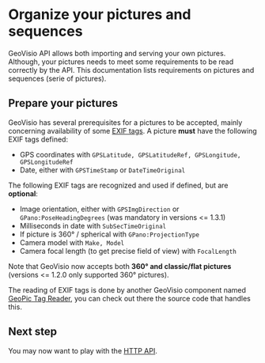 # Organize your pictures and sequences

GeoVisio API allows both importing and serving your own pictures. Although, your pictures needs to meet some requirements to be read correctly by the API. This documentation lists requirements on pictures and sequences (serie of pictures).

## Prepare your pictures

GeoVisio has several prerequisites for a pictures to be accepted, mainly concerning availability of some [EXIF tags](https://en.wikipedia.org/wiki/Exif). A picture __must__ have the following EXIF tags defined:

- GPS coordinates with `GPSLatitude, GPSLatitudeRef, GPSLongitude, GPSLongitudeRef`
- Date, either with `GPSTimeStamp` or `DateTimeOriginal`

The following EXIF tags are recognized and used if defined, but are __optional__:

- Image orientation, either with `GPSImgDirection` or `GPano:PoseHeadingDegrees` (was mandatory in versions <= 1.3.1)
- Milliseconds in date with `SubSecTimeOriginal`
- If picture is 360° / spherical with `GPano:ProjectionType`
- Camera model with `Make, Model`
- Camera focal length (to get precise field of view) with `FocalLength`

Note that GeoVisio now accepts both __360° and classic/flat pictures__ (versions <= 1.2.0 only supported 360° pictures).

The reading of EXIF tags is done by another GeoVisio component named [GeoPic Tag Reader](https://gitlab.com/panoramax/server/geo-picture-tag-reader), you can check out there the source code that handles this.


## Next step

You may now want to play with the [HTTP API](./16_Using_API.md).
